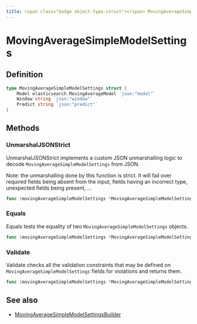 ```yaml
---
title: <span class="badge object-type-struct"></span> MovingAverageSimpleModelSettings
---
```

# <span class="badge object-type-struct"></span> MovingAverageSimpleModelSettings

## Definition

```go
type MovingAverageSimpleModelSettings struct {
    Model elasticsearch.MovingAverageModel `json:"model"`
    Window string `json:"window"`
    Predict string `json:"predict"`
}
```
## Methods

### <span class="badge object-method"></span> UnmarshalJSONStrict

UnmarshalJSONStrict implements a custom JSON unmarshalling logic to decode `MovingAverageSimpleModelSettings` from JSON.

Note: the unmarshalling done by this function is strict. It will fail over required fields being absent from the input, fields having an incorrect type, unexpected fields being present, …

```go
func (movingAverageSimpleModelSettings *MovingAverageSimpleModelSettings) UnmarshalJSONStrict(raw []byte) error
```

### <span class="badge object-method"></span> Equals

Equals tests the equality of two `MovingAverageSimpleModelSettings` objects.

```go
func (movingAverageSimpleModelSettings *MovingAverageSimpleModelSettings) Equals(other MovingAverageSimpleModelSettings) bool
```

### <span class="badge object-method"></span> Validate

Validate checks all the validation constraints that may be defined on `MovingAverageSimpleModelSettings` fields for violations and returns them.

```go
func (movingAverageSimpleModelSettings *MovingAverageSimpleModelSettings) Validate() error
```

## See also

 * <span class="badge builder"></span> [MovingAverageSimpleModelSettingsBuilder](./builder-MovingAverageSimpleModelSettingsBuilder.md)

